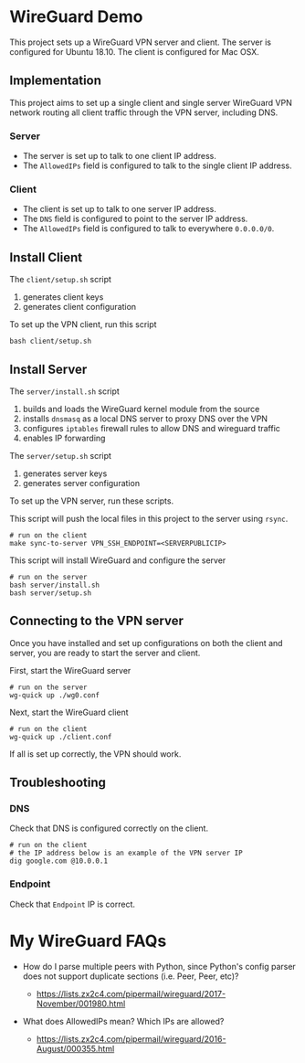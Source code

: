 # WireGuard Demo

This project sets up a WireGuard VPN server and client. The server is
configured for Ubuntu 18.10. The client is configured for Mac OSX.

## Implementation

This project aims to set up a single client and single server WireGuard VPN
network routing all client traffic through the VPN server, including DNS.

### Server

- The server is set up to talk to one client IP address.
- The `AllowedIPs` field is configured to talk to the single client IP address.

### Client

- The client is set up to talk to one server IP address.
- The `DNS` field is configured to point to the server IP address.
- The `AllowedIPs` field is configured to talk to everywhere `0.0.0.0/0`.

## Install Client

The `client/setup.sh` script

1. generates client keys
2. generates client configuration

To set up the VPN client, run this script

```
bash client/setup.sh
```

## Install Server

The `server/install.sh` script

1. builds and loads the WireGuard kernel module from the source
2. installs `dnsmasq` as a local DNS server to proxy DNS over the VPN
3. configures `iptables` firewall rules to allow DNS and wireguard traffic
4. enables IP forwarding

The `server/setup.sh` script

1. generates server keys
2. generates server configuration

To set up the VPN server, run these scripts.

This script will push the local files in this project to the server using
`rsync`.

```
# run on the client
make sync-to-server VPN_SSH_ENDPOINT=<SERVERPUBLICIP>
```

This script will install WireGuard and configure the server

```
# run on the server
bash server/install.sh
bash server/setup.sh
```

## Connecting to the VPN server

Once you have installed and set up configurations on both the client and server,
you are ready to start the server and client.

First, start the WireGuard server

```
# run on the server
wg-quick up ./wg0.conf
```

Next, start the WireGuard client

```
# run on the client
wg-quick up ./client.conf
```

If all is set up correctly, the VPN should work.

## Troubleshooting

### DNS

Check that DNS is configured correctly on the client.

```
# run on the client
# the IP address below is an example of the VPN server IP
dig google.com @10.0.0.1
```

### Endpoint

Check that `Endpoint` IP is correct.

# My WireGuard FAQs

* How do I parse multiple peers with Python, since Python's config parser does not support duplicate sections (i.e. Peer, Peer, etc)?

    * https://lists.zx2c4.com/pipermail/wireguard/2017-November/001980.html

* What does AllowedIPs mean? Which IPs are allowed?

    * https://lists.zx2c4.com/pipermail/wireguard/2016-August/000355.html
